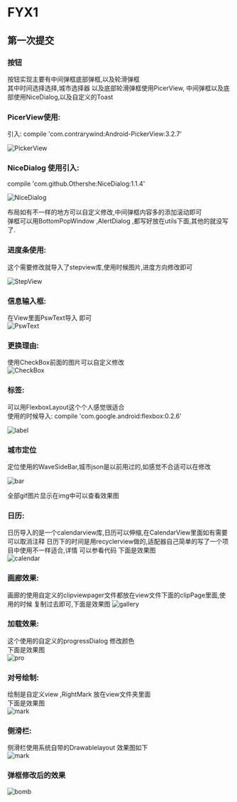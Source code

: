 # FYX1
## 第一次提交  
### 按钮  
按钮实现主要有中间弹框底部弹框,以及轮滑弹框  
其中时间选择选择,城市选择器 以及底部轮滑弹框使用PicerView, 中间弹框以及底部使用NiceDialog,以及自定义的Toast  
### PicerView使用: <br>
引入: compile 'com.contrarywind:Android-PickerView:3.2.7'  

![PickerView](https://github.com/leon5458/FYX1/blob/master/img/PicerView.gif)  

### NiceDialog 使用引入:   
compile 'com.github.Othershe:NiceDialog:1.1.4'   

![NiceDialog](https://github.com/leon5458/FYX1/blob/master/img/NiceDialog.gif)    

布局如有不一样的地方可以自定义修改,中间弹框内容多的添加滚动即可   
弹框可以用BottomPopWindow ,AlertDialog ,都写好放在utils下面,其他的就没写了.    

### 进度条使用:   
这个需要修改就导入了stepview库,使用时候图片,进度方向修改即可   

![StepView](https://github.com/leon5458/FYX1/blob/master/img/StepView.gif)   

### 信息输入框:   
在View里面PswText导入 即可    
![PswText](https://github.com/leon5458/FYX1/blob/master/img/Information.gif)  

### 更换理由:   
使用CheckBox前面的图片可以自定义修改   
![CheckBox](https://github.com/leon5458/FYX1/blob/master/img/Change.gif)  


### 标签:   
可以用FlexboxLayout这个个人感觉很适合   
使用的时候导入: compile 'com.google.android:flexbox:0.2.6'   

![label](https://github.com/leon5458/FYX1/blob/master/img/label.gif)     


### 城市定位  
定位使用的WaveSideBar,城市json是以前用过的,如感觉不合适可以在修改  

![bar](https://github.com/leon5458/FYX1/blob/master/img/city.gif)       


全部gif图片显示在img中可以查看效果图   

### 日历:   
日历导入的是一个calendarview库,日历可以伸缩,在CalendarView里面如有需要可以取消注释
日历下的时间是用recyclerview做的,适配器自己简单的写了一个项目中使用不一样适合,详情
可以参看代码 下面是效果图  
![calendar](https://github.com/leon5458/FYX1/blob/master/img/calendar.gif) 

### 画廊效果: 
 画廊的使用自定义的clipviewpager文件都放在view文件下面的clipPage里面,使用的时候
 复制过去即可,下面是效果图
![gallery](https://github.com/leon5458/FYX1/blob/master/img/Gallery.gif)  
### 加载效果:  
这个使用的自定义的progressDialog 修改颜色  
下面是效果图  
![pro](https://github.com/leon5458/FYX1/blob/master/img/progress.gif)   

### 对号绘制:          
绘制是自定义view ,RightMark 放在view文件夹里面  
下面是效果图  
![mark](https://github.com/leon5458/FYX1/blob/master/img/right.gif)  

### 侧滑栏:  
侧滑栏使用系统自带的Drawablelayout 效果图如下  
![mark](https://github.com/leon5458/FYX1/blob/master/img/drawable.gif)  

### 弹框修改后的效果    
![bomb](https://github.com/leon5458/FYX1/blob/master/img/all.gif)
   
  
   
  
    
   
  
 
  
  


  

  

  







